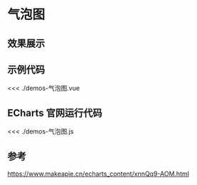 # 气泡图


## 效果展示


<EChartDemo />
<script setup>
import EChartDemo from './demos-气泡图.vue'

</script>


## 示例代码

<<< ./demos-气泡图.vue


## ECharts 官网运行代码

<<< ./demos-气泡图.js



## 参考 

https://www.makeapie.cn/echarts_content/xnnQq9-AOM.html